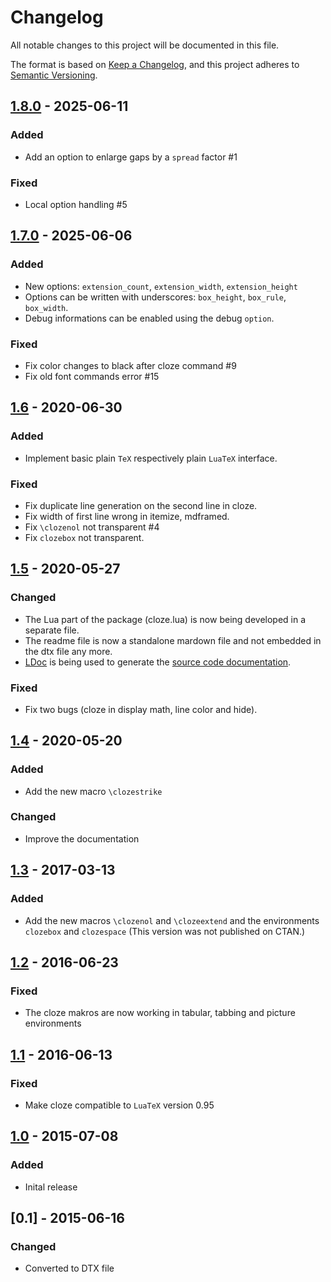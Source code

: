 # Changelog

All notable changes to this project will be documented in this file.

The format is based on [Keep a Changelog](https://keepachangelog.com/en/1.1.0/),
and this project adheres to [Semantic Versioning](https://semver.org/spec/v2.0.0.html).

## [1.8.0] - 2025-06-11

### Added

- Add an option to enlarge gaps by a `spread` factor #1

### Fixed

- Local option handling #5

## [1.7.0] - 2025-06-06

### Added

- New options: `extension_count`, `extension_width`, `extension_height`
- Options can be written with underscores: `box_height`, `box_rule`, `box_width`.
- Debug informations can be enabled using the debug `option`.

### Fixed

- Fix color changes to black after cloze command #9
- Fix old font commands error #15

## [1.6] - 2020-06-30

### Added

- Implement basic plain `TeX` respectively plain `LuaTeX` interface.

### Fixed

- Fix duplicate line generation on the second line in cloze.
- Fix width of first line wrong in itemize, mdframed.
- Fix `\clozenol` not transparent #4
- Fix `clozebox` not transparent.

## [1.5] - 2020-05-27

### Changed

- The Lua part of the package (cloze.lua) is now being developed in a
  separate file.
- The readme file is now a standalone mardown file and not embedded in
  the dtx file any more.
- [LDoc](https://github.com/stevedonovan/LDoc) is being used
  to generate the
  [source code documentation](https://josef-friedrich.github.io/cloze).

### Fixed

- Fix two bugs (cloze in display math, line color and
  hide).

## [1.4] - 2020-05-20

### Added

- Add the new macro `\clozestrike`

### Changed

- Improve the documentation

## [1.3] - 2017-03-13

### Added

- Add the new macros `\clozenol` and `\clozeextend` and the
  environments `clozebox` and `clozespace`
  (This version was not published on CTAN.)

## [1.2] - 2016-06-23

### Fixed

- The cloze makros are now working in tabular, tabbing and picture
  environments

## [1.1] - 2016-06-13

### Fixed

- Make cloze compatible to `LuaTeX` version 0.95

## [1.0] - 2015-07-08

### Added

- Inital release

## [0.1] - 2015-06-16

### Changed

- Converted to DTX file

[1.8.0]: https://github.com/Josef-Friedrich/cloze/compare/v1.7.0..v1.8.0
[1.7.0]: https://github.com/Josef-Friedrich/cloze/compare/v1.6..v1.7.0
[1.6]: https://github.com/Josef-Friedrich/cloze/compare/v1.5..v1.6
[1.5]: https://github.com/Josef-Friedrich/cloze/compare/v1.4..v1.5
[1.4]: https://github.com/Josef-Friedrich/cloze/compare/v1.3..v1.4
[1.3]: https://github.com/Josef-Friedrich/cloze/compare/v1.2..v1.3
[1.2]: https://github.com/Josef-Friedrich/cloze/compare/v1.1..v1.2
[1.1]: https://github.com/Josef-Friedrich/cloze/compare/v1.0..v1.1
[1.0]: https://github.com/Josef-Friedrich/cloze/compare/v0.1..v1.0
